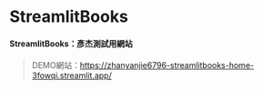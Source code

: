# StreamlitBooks
#### StreamlitBooks：彥杰測試用網站
>DEMO網站：<https://zhanyanjie6796-streamlitbooks-home-3fowqi.streamlit.app/>
